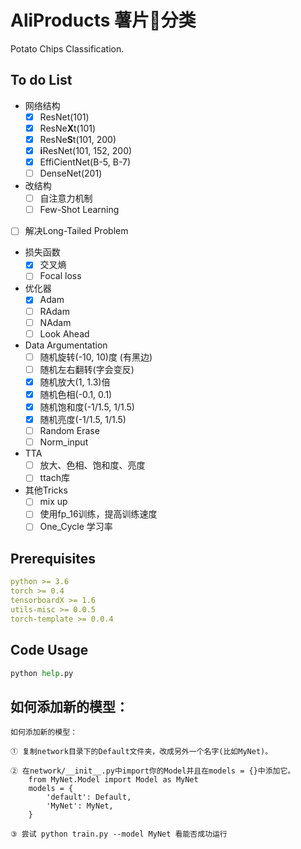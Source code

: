 # AliProducts 薯片🍟分类

Potato Chips Classification.

## To do List

- 网络结构
  - [x] ResNet(101)
  - [x] ResNe**X**t(101)
  - [x] ResNe**S**t(101, 200)
  - [x] **i**ResNet(101, 152, 200)
  - [x] EffiCientNet(B-5, B-7)
  - [ ] DenseNet(201)

- 改结构
  - [ ] 自注意力机制
  - [ ] Few-Shot Learning
- [ ] 解决Long-Tailed Problem
  
- 损失函数
  - [x] 交叉熵
  - [ ] Focal loss

- 优化器
  - [x] Adam
  - [ ] RAdam
  - [ ] NAdam
  - [ ] Look Ahead

- Data Argumentation
  - [ ] 随机旋转(-10, 10)度 (有黑边)
  - [ ] 随机左右翻转(字会变反)
  - [x] 随机放大(1, 1.3)倍
  - [x] 随机色相(-0.1, 0.1)
  - [x] 随机饱和度(-1/1.5, 1/1.5)
  - [x] 随机亮度(-1/1.5, 1/1.5)
  - [ ] Random Erase
  - [ ] Norm_input
- TTA
  - [ ] 放大、色相、饱和度、亮度
  - [ ] ttach库

- 其他Tricks
  - [ ] mix up
  - [ ] 使用fp_16训练，提高训练速度
  - [ ] One_Cycle 学习率

## Prerequisites

```yaml
python >= 3.6
torch >= 0.4
tensorboardX >= 1.6
utils-misc >= 0.0.5
torch-template >= 0.0.4
```

## Code Usage

```python
python help.py
```

## 如何添加新的模型：

```
如何添加新的模型：

① 复制network目录下的Default文件夹，改成另外一个名字(比如MyNet)。

② 在network/__init__.py中import你的Model并且在models = {}中添加它。
    from MyNet.Model import Model as MyNet
    models = {
        'default': Default,
        'MyNet': MyNet,
    }

③ 尝试 python train.py --model MyNet 看能否成功运行
```